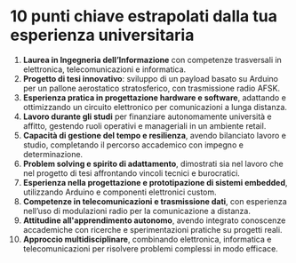 # **10 punti chiave** estrapolati dalla tua esperienza universitaria

1. **Laurea in Ingegneria dell’Informazione** con competenze trasversali in elettronica, telecomunicazioni e informatica.  
2. **Progetto di tesi innovativo**: sviluppo di un payload basato su Arduino per un pallone aerostatico stratosferico, con trasmissione radio AFSK.  
3. **Esperienza pratica in progettazione hardware e software**, adattando e ottimizzando un circuito elettronico per comunicazioni a lunga distanza.  
4. **Lavoro durante gli studi** per finanziare autonomamente università e affitto, gestendo ruoli operativi e manageriali in un ambiente retail.  
5. **Capacità di gestione del tempo e resilienza**, avendo bilanciato lavoro e studio, completando il percorso accademico con impegno e determinazione.  
6. **Problem solving e spirito di adattamento**, dimostrati sia nel lavoro che nel progetto di tesi affrontando vincoli tecnici e burocratici.  
7. **Esperienza nella progettazione e prototipazione di sistemi embedded**, utilizzando Arduino e componenti elettronici custom.  
8. **Competenze in telecomunicazioni e trasmissione dati**, con esperienza nell’uso di modulazioni radio per la comunicazione a distanza.  
9. **Attitudine all'apprendimento autonomo**, avendo integrato conoscenze accademiche con ricerche e sperimentazioni pratiche su progetti reali.  
10. **Approccio multidisciplinare**, combinando elettronica, informatica e telecomunicazioni per risolvere problemi complessi in modo efficace.  

